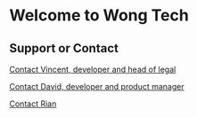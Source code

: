 # Welcome to Wong Tech

## Support or Contact

[Contact Vincent, developer and head of legal](mailto:wongtech@vincemacri.ca)

[Contact David, developer and product manager](mailto:david.daniel.white@gmail.com)

[Contact Rian](mailto:rpwaterson@gmail.com)
